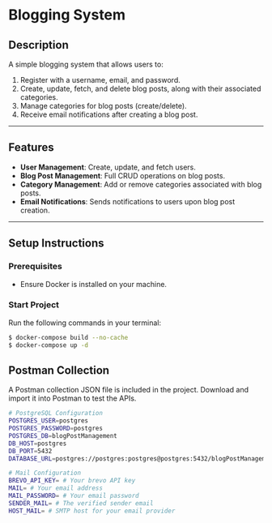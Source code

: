 # Blogging System

## **Description**
A simple blogging system that allows users to:
1. Register with a username, email, and password.
2. Create, update, fetch, and delete blog posts, along with their associated categories.
3. Manage categories for blog posts (create/delete).
4. Receive email notifications after creating a blog post.

---

## **Features**
- **User Management**: Create, update, and fetch users.
- **Blog Post Management**: Full CRUD operations on blog posts.
- **Category Management**: Add or remove categories associated with blog posts.
- **Email Notifications**: Sends notifications to users upon blog post creation.

---

## **Setup Instructions**

### Prerequisites
- Ensure Docker is installed on your machine.

### Start Project
Run the following commands in your terminal:
```bash
$ docker-compose build --no-cache
$ docker-compose up -d 
```

## Postman Collection

A Postman collection JSON file is included in the project. Download and import it into Postman to test the APIs.

```bash
# PostgreSQL Configuration
POSTGRES_USER=postgres
POSTGRES_PASSWORD=postgres
POSTGRES_DB=blogPostManagement
DB_HOST=postgres
DB_PORT=5432
DATABASE_URL=postgres://postgres:postgres@postgres:5432/blogPostManagement

# Mail Configuration
BREVO_API_KEY= # Your brevo API key
MAIL= # Your email address
MAIL_PASSWORD= # Your email password
SENDER_MAIL= # The verified sender email
HOST_MAIL= # SMTP host for your email provider
```